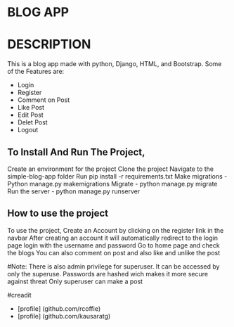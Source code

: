 # BLOG APP
# DESCRIPTION
This is a blog app made with python, Django, HTML, and Bootstrap. Some of the Features are:
* Login 
* Register
* Comment on Post
* Like Post
* Edit Post
* Delet Post
* Logout

## To Install And Run The Project,
Create an environment for the project
Clone the project
Navigate to the simple-blog-app folder
Run pip install -r requirements.txt
Make migrations - Python manage.py makemigrations
Migrate - python manage.py migrate
Run the server - python manage.py runserver

## How to use the project
To use the project, 
Create an Account by clicking on the register link in the navbar
After creating an account it will automatically redirect to the login page
login with the username and password
Go to home page and check the blogs
You can also comment on post and also like and unlike the post

#Note:
There is also admin privilege for superuser. It can be accessed by only the superuse.
Passwords are hashed wich makes it more secure against threat
Only superuser can make a post

#creadit 
* [profile] (github.com/rcoffie)
* [profile] (github.com/kausaratg)



